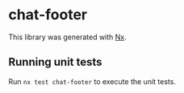 # chat-footer

This library was generated with [Nx](https://nx.dev).

## Running unit tests

Run `nx test chat-footer` to execute the unit tests.
